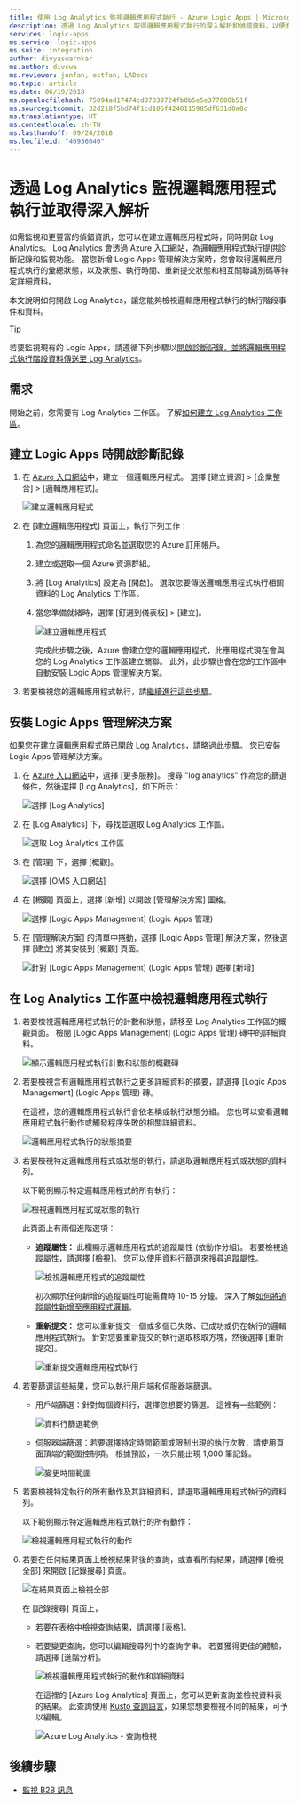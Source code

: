 ```yaml
---
title: 使用 Log Analytics 監視邏輯應用程式執行 - Azure Logic Apps | Microsoft Docs
description: 透過 Log Analytics 取得邏輯應用程式執行的深入解析和偵錯資料，以便進行疑難排解和診斷
services: logic-apps
ms.service: logic-apps
ms.suite: integration
author: divyaswarnkar
ms.author: divswa
ms.reviewer: jonfan, estfan, LADocs
ms.topic: article
ms.date: 06/19/2018
ms.openlocfilehash: 75094ad17474cd07039724fb0b5e5e377808b51f
ms.sourcegitcommit: 32d218f5bd74f1cd106f4248115985df631d0a8c
ms.translationtype: HT
ms.contentlocale: zh-TW
ms.lasthandoff: 09/24/2018
ms.locfileid: "46956640"
---
```

# <a name="monitor-and-get-insights-about-logic-app-runs-with-log-analytics"></a>透過 Log Analytics 監視邏輯應用程式執行並取得深入解析

如需監視和更豐富的偵錯資訊，您可以在建立邏輯應用程式時，同時開啟 Log Analytics。 Log Analytics 會透過 Azure 入口網站，為邏輯應用程式執行提供診斷記錄和監視功能。 當您新增 Logic Apps 管理解決方案時，您會取得邏輯應用程式執行的彙總狀態，以及狀態、執行時間、重新提交狀態和相互關聯識別碼等特定詳細資料。

本文說明如何開啟 Log Analytics，讓您能夠檢視邏輯應用程式執行的執行階段事件和資料。

 > [!TIP]
 > 若要監視現有的 Logic Apps，請遵循下列步驟以[開啟診斷記錄，並將邏輯應用程式執行階段資料傳送至 Log Analytics](../logic-apps/logic-apps-monitor-your-logic-apps.md#azure-diagnostics)。

## <a name="requirements"></a>需求

開始之前，您需要有 Log Analytics 工作區。 了解[如何建立 Log Analytics 工作區](../log-analytics/log-analytics-quick-create-workspace.md)。 

## <a name="turn-on-diagnostics-logging-when-creating-logic-apps"></a>建立 Logic Apps 時開啟診斷記錄

1. 在 [Azure 入口網站](https://portal.azure.com)中，建立一個邏輯應用程式。 選擇 [建立資源] > [企業整合] > [邏輯應用程式]。

   ![建立邏輯應用程式](media/logic-apps-monitor-your-logic-apps-oms/find-logic-apps-azure.png)

2. 在 [建立邏輯應用程式] 頁面上，執行下列工作：

   1. 為您的邏輯應用程式命名並選取您的 Azure 訂用帳戶。 
   2. 建立或選取一個 Azure 資源群組。
   3. 將 [Log Analytics] 設定為 [開啟]。 
   選取您要傳送邏輯應用程式執行相關資料的 Log Analytics 工作區。 
   4. 當您準備就緒時，選擇 [釘選到儀表板] > [建立]。

      ![建立邏輯應用程式](./media/logic-apps-monitor-your-logic-apps-oms/create-logic-app.png)

      完成此步驟之後，Azure 會建立您的邏輯應用程式，此應用程式現在會與您的 Log Analytics 工作區建立關聯。 
      此外，此步驟也會在您的工作區中自動安裝 Logic Apps 管理解決方案。

3. 若要檢視您的邏輯應用程式執行，請[繼續進行這些步驟](#view-logic-app-runs-oms)。

## <a name="install-the-logic-apps-management-solution"></a>安裝 Logic Apps 管理解決方案

如果您在建立邏輯應用程式時已開啟 Log Analytics，請略過此步驟。 您已安裝 Logic Apps 管理解決方案。

1. 在 [Azure 入口網站](https://portal.azure.com)中，選擇 [更多服務]。 搜尋 "log analytics" 作為您的篩選條件，然後選擇 [Log Analytics]，如下所示：

   ![選擇 [Log Analytics]](media/logic-apps-monitor-your-logic-apps-oms/find-log-analytics.png)

2. 在 [Log Analytics] 下，尋找並選取 Log Analytics 工作區。 

   ![選取 Log Analytics 工作區](media/logic-apps-monitor-your-logic-apps-oms/select-logic-app.png)

3. 在 [管理] 下，選擇 [概觀]。

   ![選擇 [OMS 入口網站]](media/logic-apps-monitor-your-logic-apps-oms/ibiza-portal-page.png)

4. 在 [概觀] 頁面上，選擇 [新增] 以開啟 [管理解決方案] 圖格。 

   ![選擇 [Logic Apps Management] \(Logic Apps 管理)](media/logic-apps-monitor-your-logic-apps-oms/add-logic-apps-management-solution.png)

5. 在 [管理解決方案] 的清單中捲動，選擇 [Logic Apps 管理] 解決方案，然後選擇 [建立] 將其安裝到 [概觀] 頁面。

   ![針對 [Logic Apps Management] \(Logic Apps 管理) 選擇 [新增]](media/logic-apps-monitor-your-logic-apps-oms/create-logic-apps-management-solution.png)

<a name="view-logic-app-runs-oms"></a>

## <a name="view-your-logic-app-runs-in-your-log-analytics-workspace"></a>在 Log Analytics 工作區中檢視邏輯應用程式執行

1. 若要檢視邏輯應用程式執行的計數和狀態，請移至 Log Analytics 工作區的概觀頁面。 檢閱 [Logic Apps Management] \(Logic Apps 管理) 磚中的詳細資料。

   ![顯示邏輯應用程式執行計數和狀態的概觀磚](media/logic-apps-monitor-your-logic-apps-oms/overview.png)

2. 若要檢視含有邏輯應用程式執行之更多詳細資料的摘要，請選擇 [Logic Apps Management] (Logic Apps 管理) 磚。

   在這裡，您的邏輯應用程式執行會依名稱或執行狀態分組。 您也可以查看邏輯應用程式執行動作或觸發程序失敗的相關詳細資料。

   ![邏輯應用程式執行的狀態摘要](media/logic-apps-monitor-your-logic-apps-oms/logic-apps-runs-summary.png)
   
3. 若要檢視特定邏輯應用程式或狀態的執行，請選取邏輯應用程式或狀態的資料列。

   以下範例顯示特定邏輯應用程式的所有執行：

   ![檢視邏輯應用程式或狀態的執行](media/logic-apps-monitor-your-logic-apps-oms/logic-app-run-details.png)

   此頁面上有兩個進階選項：
   * **追蹤屬性：** 此欄顯示邏輯應用程式的追蹤屬性 (依動作分組)。 若要檢視追蹤屬性，請選擇 [檢視]。 您可以使用資料行篩選來搜尋追蹤屬性。
   
     ![檢視邏輯應用程式的追蹤屬性](media/logic-apps-monitor-your-logic-apps-oms/logic-app-tracked-properties.png)

     初次顯示任何新增的追蹤屬性可能需費時 10-15 分鐘。 深入了解[如何將追蹤屬性新增至應用程式邏輯](logic-apps-monitor-your-logic-apps.md#azure-diagnostics-event-settings-and-details)。

   * **重新提交：** 您可以重新提交一個或多個已失敗、已成功或仍在執行的邏輯應用程式執行。 針對您要重新提交的執行選取核取方塊，然後選擇 [重新提交]。 

     ![重新提交邏輯應用程式執行](media/logic-apps-monitor-your-logic-apps-oms/logic-app-resubmit.png)

4. 若要篩選這些結果，您可以執行用戶端和伺服器端篩選。

   * 用戶端篩選：針對每個資料行，選擇您想要的篩選。 
   這裡有一些範例：

     ![資料行篩選範例](media/logic-apps-monitor-your-logic-apps-oms/filters.png)

   * 伺服器端篩選：若要選擇特定時間範圍或限制出現的執行次數，請使用頁面頂端的範圍控制項。 
   根據預設，一次只能出現 1,000 筆記錄。 
   
     ![變更時間範圍](media/logic-apps-monitor-your-logic-apps-oms/change-interval.png)
 
5. 若要檢視特定執行的所有動作及其詳細資料，請選取邏輯應用程式執行的資料列。

   以下範例顯示特定邏輯應用程式執行的所有動作：

   ![檢視邏輯應用程式執行的動作](media/logic-apps-monitor-your-logic-apps-oms/logic-app-action-details.png)
   
6. 若要在任何結果頁面上檢視結果背後的查詢，或查看所有結果，請選擇 [檢視全部] 來開啟 [記錄搜尋] 頁面。
   
   ![在結果頁面上檢視全部](media/logic-apps-monitor-your-logic-apps-oms/logic-app-seeall.png)
   
   在 [記錄搜尋] 頁面上，
   * 若要在表格中檢視查詢結果，請選擇 [表格]。
   * 若要變更查詢，您可以編輯搜尋列中的查詢字串。 
   若要獲得更佳的體驗，請選擇 [進階分析]。

     ![檢視邏輯應用程式執行的動作和詳細資料](media/logic-apps-monitor-your-logic-apps-oms/log-search-page.png)
     
     在這裡的 [Azure Log Analytics] 頁面上，您可以更新查詢並檢視資料表的結果。 
     此查詢使用 [Kusto 查詢語言](https://aka.ms/LogAnalyticsLanguageReference)，如果您想要檢視不同的結果，可予以編輯。 

     ![Azure Log Analytics - 查詢檢視](media/logic-apps-monitor-your-logic-apps-oms/query.png)

## <a name="next-steps"></a>後續步驟

* [監視 B2B 訊息](../logic-apps/logic-apps-monitor-b2b-message.md)

